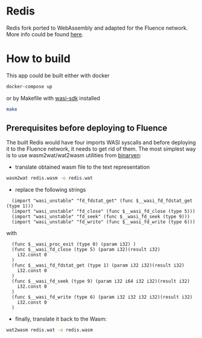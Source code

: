 # Redis

Redis fork ported to WebAssembly and adapted for the Fluence network. More info could be found [here](https://medium.com/fluence-network/porting-redis-to-webassembly-with-clang-wasi-af99b264ca8).

# How to build

This app could be built either with docker 

```bash
docker-compose up
```

or by Makefile with [wasi-sdk](https://github.com/CraneStation/wasi-sdk) installed
```bash
make
```

## Prerequisites before deploying to Fluence

The built Redis would have four imports WASI syscalls and before deploying it to the Fluence network, it needs to get rid of them. The most simplest way is to use wasm2wat/wat2wasm utilities from [binaryen](https://github.com/WebAssembly/binaryen):
- translate obtained wasm file to the text representation
```bash
wasm2wat redis.wasm -o redis.wat
``` 
- replace the following strings
```wasm
  (import "wasi_unstable" "fd_fdstat_get" (func $__wasi_fd_fdstat_get (type 1)))
  (import "wasi_unstable" "fd_close" (func $__wasi_fd_close (type 5)))
  (import "wasi_unstable" "fd_seek" (func $__wasi_fd_seek (type 9)))
  (import "wasi_unstable" "fd_write" (func $__wasi_fd_write (type 6)))

```
with
```wasm
  (func $__wasi_proc_exit (type 0) (param i32) )
  (func $__wasi_fd_close (type 5) (param i32)(result i32)
    i32.const 0
  )
  (func $__wasi_fd_fdstat_get (type 1) (param i32 i32)(result i32)
    i32.const 0
  )
  (func $__wasi_fd_seek (type 9) (param i32 i64 i32 i32)(result i32)
    i32.const 0
  )
  (func $__wasi_fd_write (type 6) (param i32 i32 i32 i32)(result i32)
    i32.const 0
  )
```
- finally, translate it back to the Wasm:
```bash
wat2wasm redis.wat -o redis.wasm
``` 
